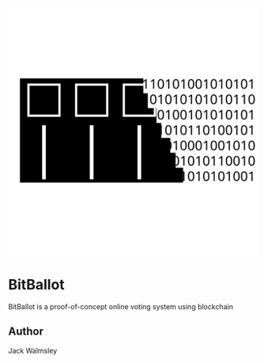 ![BitBallot](./BitBallot.svg)

# BitBallot
BitBallot is a proof-of-concept online voting system using blockchain

## Author
Jack Walmsley

